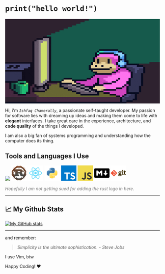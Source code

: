 # `print("hello world!")`

<img align="center" alt="GIF" src="./images/coding.gif" width="100%" height="275" />

Hi, i'm _`Ishfaq Chamerally`_, a passionate self-taught developer. My passion for software lies with dreaming up ideas and making them come to life with **elegant** interfaces. I take great care in the experience, architecture, and **code quality** of the things I developed.

I am also a big fan of systems programming and understanding how the computer does its thing.

## Tools and Languages I Use

<code><img height="50" src="https://raw.githubusercontent.com/Benio101/cpp-logo/master/cpp_logo.png"></code>
<code><img height="50" src="https://raw.githubusercontent.com/graydon/rust-www/gh-pages/logos/rust-logo-256x256.png"></code>
<code><img height="50" src="https://raw.githubusercontent.com/github/explore/80688e429a7d4ef2fca1e82350fe8e3517d3494d/topics/react/react.png"></code>
<code><img height="50" src="https://raw.githubusercontent.com/github/explore/80688e429a7d4ef2fca1e82350fe8e3517d3494d/topics/python/python.png"></code>
<code><img height="50" src="https://raw.githubusercontent.com/github/explore/80688e429a7d4ef2fca1e82350fe8e3517d3494d/topics/typescript/typescript.png"></code>
<code><img height="50" src="https://raw.githubusercontent.com/github/explore/80688e429a7d4ef2fca1e82350fe8e3517d3494d/topics/javascript/javascript.png"></code>
<code><img height="50" src="https://raw.githubusercontent.com/github/explore/80688e429a7d4ef2fca1e82350fe8e3517d3494d/topics/markdown/markdown.png"></code>
<code><img height="50" src="https://raw.githubusercontent.com/github/explore/80688e429a7d4ef2fca1e82350fe8e3517d3494d/topics/git/git.png"></code>

*<p style="color: grey;">Hopefully I am not getting sued for adding the rust logo in here.</p>*

---

## 📈 My Github Stats

[![My GitHub stats](https://github-readme-stats.vercel.app/api?username=mellowboyXD&show_icons=true&theme=dark)](https://github.com/anuraghazra/github-readme-stats)

---

and remember:

> _Simplicity is the ultimate sophistication. - Steve Jobs_

I use Vim, btw

Happy Coding! ❤️
